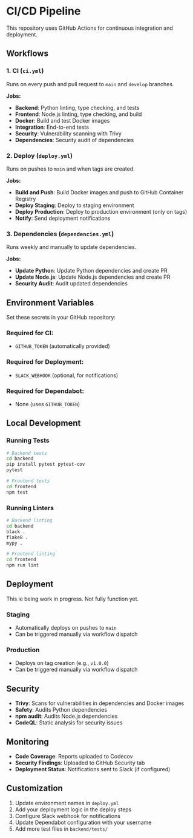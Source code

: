 # CI/CD Pipeline

This repository uses GitHub Actions for continuous integration and deployment.

## Workflows

### 1. CI (`ci.yml`)
Runs on every push and pull request to `main` and `develop` branches.

**Jobs:**
- **Backend**: Python linting, type checking, and tests
- **Frontend**: Node.js linting, type checking, and build
- **Docker**: Build and test Docker images
- **Integration**: End-to-end tests
- **Security**: Vulnerability scanning with Trivy
- **Dependencies**: Security audit of dependencies

### 2. Deploy (`deploy.yml`)
Runs on pushes to `main` and when tags are created.

**Jobs:**
- **Build and Push**: Build Docker images and push to GitHub Container Registry
- **Deploy Staging**: Deploy to staging environment
- **Deploy Production**: Deploy to production environment (only on tags)
- **Notify**: Send deployment notifications

### 3. Dependencies (`dependencies.yml`)
Runs weekly and manually to update dependencies.

**Jobs:**
- **Update Python**: Update Python dependencies and create PR
- **Update Node.js**: Update Node.js dependencies and create PR
- **Security Audit**: Audit updated dependencies

## Environment Variables

Set these secrets in your GitHub repository:

### Required for CI:
- `GITHUB_TOKEN` (automatically provided)

### Required for Deployment:
- `SLACK_WEBHOOK` (optional, for notifications)

### Required for Dependabot:
- None (uses `GITHUB_TOKEN`)

## Local Development

### Running Tests
```bash
# Backend tests
cd backend
pip install pytest pytest-cov
pytest

# Frontend tests
cd frontend
npm test
```

### Running Linters
```bash
# Backend linting
cd backend
black .
flake8 .
mypy .

# Frontend linting
cd frontend
npm run lint
```

## Deployment

This ie being work in progress. Not fully function yet.

### Staging
- Automatically deploys on pushes to `main`
- Can be triggered manually via workflow dispatch

### Production
- Deploys on tag creation (e.g., `v1.0.0`)
- Can be triggered manually via workflow dispatch

## Security

- **Trivy**: Scans for vulnerabilities in dependencies and Docker images
- **Safety**: Audits Python dependencies
- **npm audit**: Audits Node.js dependencies
- **CodeQL**: Static analysis for security issues

## Monitoring

- **Code Coverage**: Reports uploaded to Codecov
- **Security Findings**: Uploaded to GitHub Security tab
- **Deployment Status**: Notifications sent to Slack (if configured)

## Customization

1. Update environment names in `deploy.yml`
2. Add your deployment logic in the deploy steps
3. Configure Slack webhook for notifications
4. Update Dependabot configuration with your username
5. Add more test files in `backend/tests/` 